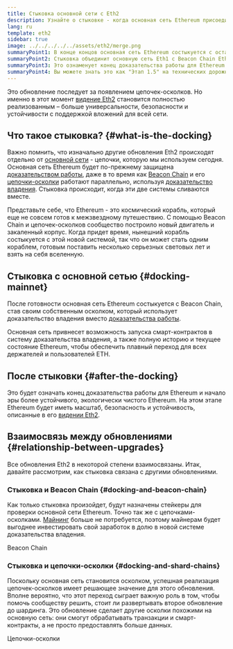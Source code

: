 ```yaml
---
title: Стыковка основной сети с Eth2
description: Узнайте о стыковке - когда основная сеть Ethereum присоединится к системе доказательства владения, координируемой Beacon Chain.
lang: ru
template: eth2
sidebar: true
image: ../../../../../assets/eth2/merge.png
summaryPoint1: В конце концов основная сеть Ethereum состыкуется с остальными обновлениями Eth2.
summaryPoint2: Стыковка объединит основную сеть Eth1 с Beacon Chain Eth2 и системой цепочек-осколков.
summaryPoint3: Это ознаменует конец доказательства работы для Ethereum и полный переход к доказательству владения.
summaryPoint4: Вы можете знать это как "Этап 1.5" на технических дорожных картах.
---
```


<UpgradeStatus date="~Q1/Q2 2022">
    Это обновление последует за появлением цепочек-осколков. Но именно в этот момент <a href="/eth2/vision/">видение Eth2</a> становится полностью реализованным – больше универсальности, безопасности и устойчивости с поддержкой вложений для всей сети.
</UpgradeStatus>

## Что такое стыковка? {#what-is-the-docking}

Важно помнить, что изначально другие обновления Eth2 происходят отдельно от [основной сети](/glossary/#mainnet) - цепочки, которую мы используем сегодня. Основная сеть Ethereum будет по-прежнему защищена [доказательством работы](/developers/docs/consensus-mechanisms/pow/), даже в то время как [Beacon Chain](/eth2/beacon-chain/) и его [цепочки-осколки](/eth2/shard-chains/) работают параллельно, используя [доказательство владения](/developers/docs/consensus-mechanisms/pos/). Стыковка происходит, когда эти две системы сливаются вместе.

Представьте себе, что Ethereum - это космический корабль, который еще не совсем готов к межзвездному путешествию. С помощью Beacon Chain и цепочек-осколков сообщество построило новый двигатель и закаленный корпус. Когда придет время, нынешний корабль состыкуется с этой новой системой, так что он может стать одним кораблем, готовым поставить несколько серьезных световых лет и взять на себя вселенную.

## Стыковка с основной сетью {#docking-mainnet}

После готовности основная сеть Ethereum состыкуется с Beacon Chain, став своим собственным осколком, который использует доказательство владения вместо [доказательства работы](/developers/docs/consensus-mechanisms/pow/).

Основная сеть привнесет возможность запуска смарт-контрактов в систему доказательства владения, а также полную историю и текущее состояние Ethereum, чтобы обеспечить плавный переход для всех держателей и пользователей ETH.

<!-- ### Improving mainnet

Before mainnet docks with the new eth2 system, it’s probably worthwhile sorting some of the issues that are in flight – often referred to as Ethereum1.x.

These include Improvements for

- **End users**: like [EIP-1559](https://eips.ethereum.org/EIPS/eip-1559) which changes the way users bid for blockspace. In other words, making transaction fees more efficient for end users.
- **Client runners**: making running clients more sustainable by capping disk space requirements.
- **Developers**: upgrading the EVM to be more flexible.

Plus many more.

[More on Ethereum1.x](/learn/#eth-1x)

These improvements all have a place in Eth2 so it’s likely that their progress may affect the timing of the docking. -->

## После стыковки {#after-the-docking}

Это будет означать конец доказательства работы для Ethereum и начало эры более устойчивого, экологически чистого Ethereum. На этом этапе Ethereum будет иметь масштаб, безопасность и устойчивость, описанные в его [видении Eth2](/eth2/vision/).

## Взаимосвязь между обновлениями {#relationship-between-upgrades}

Все обновления Eth2 в некоторой степени взаимосвязаны. Итак, давайте рассмотрим, как стыковка связана с другими обновлениями.

### Стыковка и Beacon Chain {#docking-and-beacon-chain}

Как только стыковка произойдет, будут назначены стейкеры для проверки основной сети Ethereum. Точно так же с цепочками-осколками. [Майнинг](/developers/docs/consensus-mechanisms/pow/mining/) больше не потребуется, поэтому майнерам будет выгоднее инвестировать свой заработок в долю в новой системе доказательства владения.

<ButtonLink to="/eth2/beacon-chain/">Beacon Chain</ButtonLink>

### Стыковка и цепочки-осколки {#docking-and-shard-chains}

Поскольку основная сеть становится осколком, успешная реализация цепочек-осколков имеет решающее значение для этого обновления. Вполне вероятно, что этот переход сыграет важную роль в том, чтобы помочь сообществу решить, стоит ли развертывать второе обновление до шардинга. Это обновление сделает другие осколки похожими на основную сеть: они смогут обрабатывать транзакции и смарт-контракты, а не просто предоставлять больше данных.

<ButtonLink to="/eth2/shard-chains/">Цепочки-осколки</ButtonLink>
